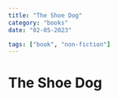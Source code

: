 ```yaml
---
title: "The Shoe Dog"
category: "books"
date: "02-05-2023"

tags: ["book", "non-fiction"]
---
```


# The Shoe Dog
